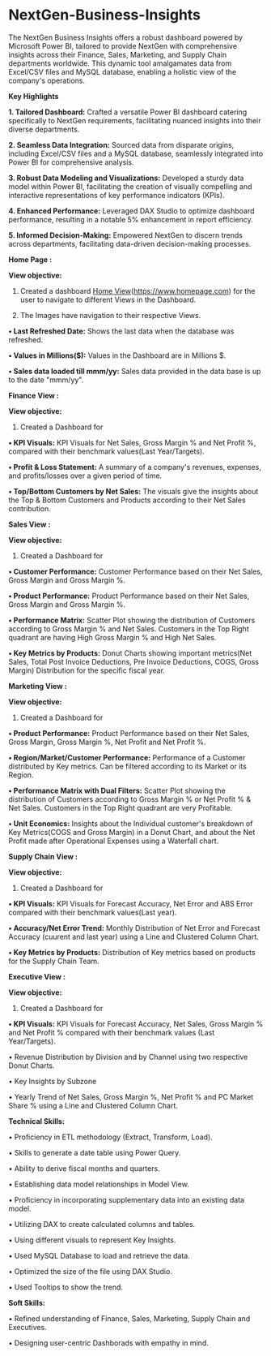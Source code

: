 # NextGen-Business-Insights

The NextGen Business Insights offers a robust dashboard powered by Microsoft Power BI, tailored to provide NextGen with comprehensive insights across their Finance, Sales, Marketing, and Supply Chain departments worldwide. This dynamic tool amalgamates data from Excel/CSV files and MySQL database, enabling a holistic view of the company's operations.

**Key Highlights**

**1. Tailored Dashboard:** Crafted a versatile Power BI dashboard catering specifically to NextGen requirements, facilitating nuanced insights into their diverse departments.

**2. Seamless Data Integration:** Sourced data from disparate origins, including Excel/CSV files and a MySQL database, seamlessly integrated into Power BI for comprehensive analysis.

**3. Robust Data Modeling and Visualizations:** Developed a sturdy data model within Power BI, facilitating the creation of visually compelling and interactive representations of key performance indicators (KPIs).

**4. Enhanced Performance:** Leveraged DAX Studio to optimize dashboard performance, resulting in a notable 5% enhancement in report efficiency.

**5. Informed Decision-Making:** Empowered NextGen to discern trends across departments, facilitating data-driven decision-making processes.

**Home Page :**

**View objective:**

1. Created a dashboard [Home View](https://github.com/Swathimrs/NextGen-Business-Insights/blob/main/Home%20Page.png)(https://www.homepage.com) for the user to navigate to different Views in the Dashboard.
   
2. The Images have navigation to their respective Views.
   
**•	Last Refreshed Date:** Shows the last data when the database was refreshed.

**•	Values in Millions($):** Values in the Dashboard are in Millions $.

**•	Sales data loaded till mmm/yy:** Sales data provided in the data base is up to the date "mmm/yy".

**Finance View :**

**View objective:**

1. Created a Dashboard for
   
**•	KPI Visuals:** KPI Visuals for Net Sales, Gross Margin % and Net Profit %, compared with their benchmark values(Last Year/Targets).

**•	Profit & Loss Statement:** A summary of a company's revenues, expenses, and profits/losses over a given period of time.

**•	Top/Bottom Customers by Net Sales:** The visuals give the insights about the Top & Bottom Customers and Products according to their Net Sales contribution.

**Sales View :**

**View objective:**

1. Created a Dashboard for

**• Customer Performance:** Customer Performance based on their Net Sales, Gross Margin and Gross Margin %.

**•	Product Performance:** Product Performance based on their Net Sales, Gross Margin and Gross Margin %.

**•	Performance Matrix:** Scatter Plot showing the distribution of Customers according to Gross Margin % and Net Sales. Customers in the Top Right quadrant are having High Gross Margin % and High Net Sales.

**•	Key Metrics by Products:** Donut Charts showing important metrics(Net Sales, Total Post Invoice Deductions, Pre Invoice Deductions, COGS, Gross Margin) Distribution for the specific fiscal year.

**Marketing View :**

**View objective:**

1. Created a Dashboard for
   
**•	Product Performance:** Product Performance based on their Net Sales, Gross Margin, Gross Margin %, Net Profit and Net Profit %.

**•	Region/Market/Customer Performance:** Performance of a Customer distributed by Key metrics. Can be filtered according to its Market or its Region.

**•	Performance Matrix with Dual Filters:** Scatter Plot showing the distribution of Customers according to Gross Margin % or Net Profit % & Net Sales. Customers in the Top Right quadrant are very Profitable.

**•	Unit Economics:** Insights about the Individual customer's breakdown of Key Metrics(COGS and Gross Margin) in a Donut Chart, and about the Net Profit made after Operational Expenses using a Waterfall chart.

**Supply Chain View :**

**View objective:**

1. Created a Dashboard for
   
**•	KPI Visuals:** KPI Visuals for Forecast Accuracy, Net Error and ABS Error compared with their benchmark values(Last year).

**•	Accuracy/Net Error Trend:** Monthly Distribution of Net Error and Forecast Accuracy (cuurent and last year) using a Line and Clustered Column Chart.

**•	Key Metrics by Products:** Distribution of Key metrics based on products for the Supply Chain Team.

**Executive View :**

**View objective:**

1. Created a Dashboard for
   
**•	KPI Visuals:** KPI Visuals for Forecast Accuracy, Net Sales, Gross Margin % and Net Profit % compared with their benchmark values (Last Year/Targets).

•	Revenue Distribution by Division and by Channel using two respective Donut Charts.

•	Key Insights by Subzone

•	Yearly Trend of Net Sales, Gross Margin %, Net Profit % and PC Market Share % using a Line and Clustered Column Chart.

**Technical Skills:**

•	  Proficiency in ETL methodology (Extract, Transform, Load).

•	  Skills to generate a date table using Power Query.

•	  Ability to derive fiscal months and quarters.

•	  Establishing data model relationships in Model View.

•	  Proficiency in incorporating supplementary data into an existing data model.

•	  Utilizing DAX to create calculated columns and tables.

•	  Using different visuals to represent Key Insights.

•	  Used MySQL Database to load and retrieve the data.

•	  Optimized the size of the file using DAX Studio.

•	  Used Tooltips to show the trend.

**Soft Skills:**

•	  Refined understanding of Finance, Sales, Marketing, Supply Chain and Executives.

•	  Designing user-centric Dashborads with empathy in mind.
